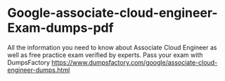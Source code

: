 # Google-associate-cloud-engineer-Exam-dumps-pdf
All the information you need to know about Associate Cloud Engineer as well as free practice exam verified by experts. Pass your exam with DumpsFactory https://www.dumpsfactory.com/google/associate-cloud-engineer-dumps.html

